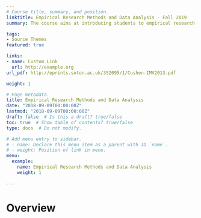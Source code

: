 ```yaml
---
# Course title, summary, and position.
linktitle: Empirical Research Methods and Data Analysis - Fall 2019
summary: The course aims at introducing students to empirical research methods and data analysis. The course brings two sets of skills, practical skills to analyze data but also an introduction to how research is being done and evaluated. 

tags:
- Source Themes
featured: true

links:
- name: Custom Link
  url: http://example.org
url_pdf: http://eprints.soton.ac.uk/352095/1/Cushen-IMV2013.pdf 

weight: 1

# Page metadata.
title: Empirical Research Methods and Data Analysis
date: "2018-09-09T00:00:00Z"
lastmod: "2018-09-09T00:00:00Z"
draft: false  # Is this a draft? true/false
toc: true  # Show table of contents? true/false
type: docs  # Do not modify.

# Add menu entry to sidebar.
# - name: Declare this menu item as a parent with ID `name`.
# - weight: Position of link in menu.
menu:
  example:
    name: Empirical Research Methods and Data Analysis
    weight: 1
    
---
```


# Overview


